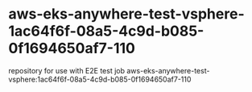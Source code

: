 # aws-eks-anywhere-test-vsphere-1ac64f6f-08a5-4c9d-b085-0f1694650af7-110
repository for use with E2E test job aws-eks-anywhere-test-vsphere:1ac64f6f-08a5-4c9d-b085-0f1694650af7-110
